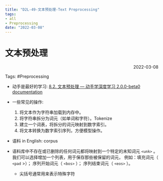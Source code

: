 ```yaml
---
title: "D2L-49-文本预处理-Text Preprocessing"
tags:
- all
- Preprocessing
date: "2022-03-08"
---
```

# 文本预处理

<div align="right"> 2022-03-08</div>

Tags: #Preprocessing 

- 动手是最好的学习: [8.2. 文本预处理 — 动手学深度学习 2.0.0-beta0 documentation](https://zh-v2.d2l.ai/chapter_recurrent-neural-networks/text-preprocessing.html)

- 一些常见的操作:
	1.  将文本作为字符串加载到内存中。
	2.  将字符串拆分为词元（如单词和字符）。Tokenize
	3.  建立一个词表，将拆分的词元映射到数字索引。
	4.  将文本转换为数字索引序列，方便模型操作。

- 语料 in English: corpus

- 语料库中不存在或已删除的任何词元都将映射到一个特定的未知词元 `<unk>` 。 我们可以选择增加一个列表，用于保存那些被保留的词元， 例如：填充词元（ `<pad` >）； 序列开始词元（ `<bos>` ）； 序列结束词元（ `<eos>` ）。
	- 尖括号通常用来表示特殊字符


